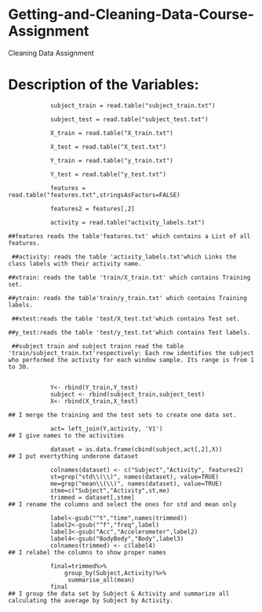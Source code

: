 # Getting-and-Cleaning-Data-Course-Assignment
Cleaning Data Assignment

Description of the Variables:
=========================================

				subject_train = read.table("subject_train.txt")

				subject_test = read.table("subject_test.txt")

				X_train = read.table("X_train.txt")

				X_test = read.table("X_test.txt")

				Y_train = read.table("y_train.txt")

				Y_test = read.table("y_test.txt")

				features = read.table("features.txt",stringsAsFactors=FALSE)

				features2 = features[,2]

				activity = read.table("activity_labels.txt")

 	##features reads the table'features.txt' which contains a List of all features.

	 ##activity: reads the table 'activity_labels.txt'which Links the class labels with their activity name.

 	##xtrain: reads the table 'train/X_train.txt' which contains Training set.

 	##ytrain: reads the table'train/y_train.txt' which contains Training labels.

	 ##xtest:reads the table 'test/X_test.txt'which contains Test set.

 	##y_test:reads the table 'test/y_test.txt'which contains Test labels.

	 ##subject train and subject trainn read the table 'train/subject_train.txt'respectively: Each row identifies the subject who performed the activity for each window sample. Its range is from 1 to 30. 
	 

				Y<- rbind(Y_train,Y_test)
				subject <- rbind(subject_train,subject_test)
				X<- rbind(X_train,X_test)	
				
	## I merge the training and the test sets to create one data set.
	
				act= left_join(Y,activity, 'V1')
	## I give names to the activities
	
				dataset = as.data.frame(cbind(subject,act[,2],X))
	## I put evertything underone dataset
	
				colnames(dataset) <- c("Subject","Activity", features2)
				st=grep("std\\(\\)", names(dataset), value=TRUE)
				me=grep("mean\\(\\)", names(dataset), value=TRUE)
				stme=c("Subject","Activity",st,me)
				trimmed = dataset[,stme]
	## I rename the columns and select the ones for std and mean only
	
				label<-gsub("^t","time",names(trimmed))
				label2<-gsub("^f","freq",label)
				label3<-gsub("Acc","Accelerometer",label2)
				label4<-gsub("BodyBody","Body",label3)
				colnames(trimmed) <- c(label4)
	## I relabel the columns to show proper names
				
				final=trimmed%>% 
        			group_by(Subject,Activity)%>%
       				 summarise_all(mean)
				final
	## I group the data set by Subject & Activity and summarize all calculating the average by Subject by Activity.
	
				
	

